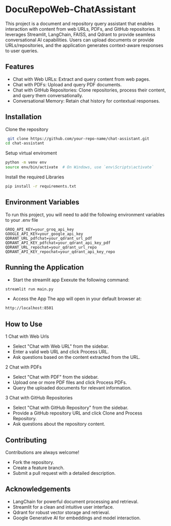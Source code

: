 
# DocuRepoWeb-ChatAssistant

This project is a document and repository query assistant that enables interaction with content from web URLs, PDFs, and GitHub repositories. It leverages Streamlit, LangChain, FAISS, and Qdrant to provide seamless conversational AI capabilities. Users can upload documents or provide URLs/repositories, and the application generates context-aware responses to user queries.


## Features

- Chat with Web URLs: Extract and query content from web pages.
- Chat with PDFs: Upload and query PDF documents.
- Chat with GitHub Repositories: Clone repositories, process their content, and query them conversationally.
- Conversational Memory: Retain chat history for contextual responses.


## Installation

Clone the repository

```bash
 git clone https://github.com/your-repo-name/chat-assistant.git
cd chat-assistant
```
Setup virtual enviroment

```bash
python -m venv env
source env/bin/activate  # On Windows, use `env\Scripts\activate`
```
Install the required Libraries

```bash
pip install -r requirements.txt
```

## Environment Variables

To run this project, you will need to add the following environment variables to your .env file

`GROQ_API_KEY=your_groq_api_key`  
`GOOGLE_API_KEY=your_google_api_key`  
`QDRANT_URL_pdfchat=your_qdrant_url_pdf` 
`QDRANT_API_KEY_pdfchat=your_qdrant_api_key_pdf `  
`QDRANT_URL_repochat=your_qdrant_url_repo `  
`QDRANT_API_KEY_repochat=your_qdrant_api_key_repo `


## Running the Application

- Start the streamlit app
 Exexute the following command:
```bash
streamlit run main.py
```
-  Access the App
 The app will open in your default browser at:
```bash
http://localhost:8501  
```

## How to Use
1 Chat with Web Urls
- Select "Chat with Web URL" from the sidebar.
- Enter a valid web URL and click Process URL.
- Ask questions based on the content extracted from the URL.

2 Chat with PDFs
- Select "Chat with PDF" from the sidebar.
- Upload one or more PDF files and click Process PDFs.
- Query the uploaded documents for relevant information.

3 Chat with GitHub Repositories
- Select "Chat with GitHub Repository" from the sidebar.
- Provide a GitHub repository URL and click Clone and Process Repository.
- Ask questions about the repository content.
## Contributing

Contributions are always welcome!

- Fork the repository.
- Create a feature branch.
- Submit a pull request with a detailed description.


## Acknowledgements

 - LangChain for powerful document processing and retrieval.
- Streamlit for a clean and intuitive user interface.
- Qdrant for robust vector storage and retrieval.
- Google Generative AI for embeddings and model interaction.

